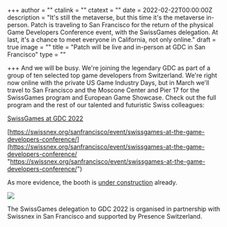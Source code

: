 +++
author = ""
ctalink = ""
ctatext = ""
date = 2022-02-22T00:00:00Z
description = "It's still the metaverse, but this time it's the metaverse in-person. Patch is traveling to San Francisco for the return of the physical Game Developers Conference event, with the SwissGames delegation. At last, it's a chance to meet everyone in California, not only online."
draft = true
image = ""
title = "Patch will be live and in-person at GDC in San Francisco"
type = ""

+++
And we will be busy. We're joining the legendary GDC as part of a group of ten selected top game developers from Switzerland. We're right now online with the private US Game Industry Days, but in March we'll travel to San Francisco and the Moscone Center and Pier 17 for the SwissGames program and European Game Showcase. Check out the full program and the rest of our talented and futuristic Swiss colleagues:

[SwissGames at GDC 2022](https://swissgames.ch/2022/01/27/swissgames-at-gdc2022/)

[https://swissnex.org/sanfrancisco/event/swissgames-at-the-game-developers-conference/](https://swissnex.org/sanfrancisco/event/swissgames-at-the-game-developers-conference/ "https://swissnex.org/sanfrancisco/event/swissgames-at-the-game-developers-conference/")

As more evidence, the booth is [under construction](https://www.instagram.com/p/CZzgC8WPC7q/) already.

![](/uploads/booth-construction.jpg)

The SwissGames delegation to GDC 2022 is organised in partnership with Swissnex in San Francisco and supported by Presence Switzerland.
